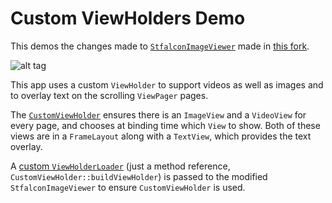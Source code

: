 # Custom ViewHolders Demo

This demos the changes made to [`StfalconImageViewer`](https://github.com/stfalcon-studio/StfalconImageViewer) made in [this fork](https://github.com/svank/StfalconImageViewer).

![alt tag](readme_images/videos_and_text.gif)

This app uses a custom `ViewHolder` to support videos as well as images and to overlay text on the scrolling `ViewPager` pages.

The [`CustomViewHolder`](app/src/main/java/net/samvankooten/customviewholderdemo/CustomViewHolder.java) ensures there is an `ImageView` and a `VideoView` for every page, and chooses at binding time which `View` to show. Both of these views are in a `FrameLayout` along with a `TextView`, which provides the text overlay.

A [custom `ViewHolderLoader`](app/src/main/java/net/samvankooten/customviewholderdemo/MainActivity.java#L49) (just a method reference, `CustomViewHolder::buildViewHolder`) is passed to the modified `StfalconImageViewer` to ensure `CustomViewHolder` is used.
